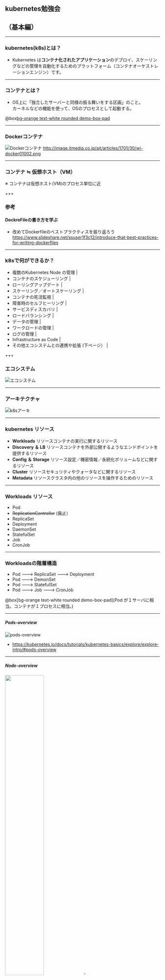 ## kubernetes勉強会
## （基本編）

---

### kubernetes(k8s)とは？
- Kubernetes は**コンテナ化されたアプリケーション**のデプロイ、スケーリングなどの管理を自動化するためのプラットフォーム（コンテナオーケストレーションエンジン）です。

---

### コンテナとは？
- OS上に「独立したサーバーと同様の振る舞いをする区画」のこと。  
  カーネルなどの機能を使って、OSのプロセスとして起動する。

@box[bg-orange text-white rounded demo-box-pad](LinuxOSのコンテナでWindowsのアプリは動かない！)

--- 

### Dockerコンテナ
![Dockerコンテナ](http://image.itmedia.co.jp/ait/articles/1701/30/wi-docker01002.png)
http://image.itmedia.co.jp/ait/articles/1701/30/wi-docker01002.png

---

### コンテナ ≒ 仮想ホスト（VM） 
※ コンテナは仮想ホスト(VM)のプロセス単位に近

+++

### 参考
#### DockreFileの書き方を学ぶ
- 改めてDockerfileのベストプラクティスを振り返ろう
  https://www.slideshare.net/ssuser1f3c12/introduce-that-best-practices-for-writing-dockerfiles

---

### k8sで何ができるか？
  - 複数のKubernetes Node の管理 |
  - コンテナのスケジューリング |
  - ローリングアップデート |
  - スケーリング／オートスケーリング |
  - コンテナの死活監視 |
  - 障害時のセルフヒーリング |
  - サービスディスカバリ |
  - ロードバランシング |
  - データの管理 |
  - ワークロードの管理 |
  - ログの管理 |
  - Infrastructure as Code |
  - その他エコシステムとの連携や拡張 (下ページ） |

+++

### エコシステム  

![エコシステム](https://landscape.cncf.io/images/landscape.png)

---

### アーキテクチャ

![k8sアーキ](https://camo.qiitausercontent.com/c2d6e9c630a7fcfcbb6638f104d1718e7e603276/68747470733a2f2f71696974612d696d6167652d73746f72652e73332e616d617a6f6e6177732e636f6d2f302f3130303337372f38333032633861362d383361322d333633312d613662342d3762643535356433613138622e706e67)

---

### kubernetes リソース
- **Workloads**
  リソースコンテナの実行に関するリソース 
- **Discovery ＆ LB**
  リソースコンテナを外部公開するようなエンドポイントを提供するリソース 
- **Config ＆ Storage**
  リソース設定／機密情報／永続化ボリュームなどに関するリソース 
- **Cluster**
  リソースセキュリティやクォータなどに関するリソース 
- **Metadata**
  リソースクラスタ内の他のリソースを操作するためのリソース 

---

### Workloads リソース
- Pod
- ~~ReplicationController~~ (廃止）
- ReplicaSet
- Deployment
- DaemonSet
- StatefulSet
- Job
- CronJob

---

### Workloadsの階層構造

- Pod  ---> ReplicaSet  ---> Deployment 
- Pod  ---> DemonSet
- Pod  ---> StatefulSet
- Pod  ---> Job         ---> CronJob

@box[bg-orange text-white rounded demo-box-pad](Pod が１サーバに相当。コンテナが１プロセスに相当。)

---

##### Pods-overview

![pods-overview](https://d33wubrfki0l68.cloudfront.net/fe03f68d8ede9815184852ca2a4fd30325e5d15a/98064/docs/tutorials/kubernetes-basics/public/images/module_03_pods.svg)

- https://kubernetes.io/docs/tutorials/kubernetes-basics/explore/explore-intro/#pods-overview

---

##### Node-overview

<img src="https://d33wubrfki0l68.cloudfront.net/5cb72d407cbe2755e581b6de757e0d81760d5b86/a9df9/docs/tutorials/kubernetes-basics/public/images/module_03_nodes.svg" width=50%>
- https://kubernetes.io/docs/tutorials/kubernetes-basics/explore/explore-intro/#node-overview

---

### Discovery & LB リソース
- Service
  - ClusterIP ★
  - ExternalIP（ClusterIP の一種）
  - NodePort ★
  - LoadBalancer
  - Headless（None）
  - ExternalName
  - None-Selector
- Ingress ★

---

### Service の役割
- L4 LoadBalancing
- クラスタ内DNSによる名前解決
- ラベルを利用したPodのサービスディスカバリ

---

### Ingress の役割
- L7 LoadBalancing
- HTTPS終端
- パスベースルーティング

---

#### ClusterIP

![clusterip](https://thinkit.co.jp/sites/default/files/article_node/1373807.jpg)

---

### kind: Service の type: ClusterIP

```
apiVersion: v1
kind: Service
metadata:
  name: sample-clusterip
spec:
  type: ClusterIP
  ports:
    - name: "http-port"
      protocol: "TCP"
      port: 8080
      targetPort: 80
  selector:
    app: sample-app

# ClusterIP Serviceを作成
$ kubectl apply -f clusterip_sample.yml
```
@[2](kindはService)
@[6](typeはclusterIP)

---

#### NodePort

![nodeport](https://thinkit.co.jp/sites/default/files/article_node/1373809.jpg)

---

### kind: Service の type: NodePort

```
apiVersion: v1
kind: Service
metadata:
  name: sample-nodeport
spec:
  type: NodePort
  ports:
    - name: "http-port"
      protocol: "TCP"
      port: 8080
      targetPort: 80
      nodePort: 30080
  selector:
    app: sample-app

# NodePort Serviceの作成
kubectl apply -f nodeport_sample.yml
```
@[2](kindはService)
@[6](typeはNodePort)

---

#### Ingress
![ingress](https://thinkit.co.jp/sites/default/files/article_node/1373904.jpg)

---

#### Config ＆ Storage リソース
- Config
  - Secret
    機密情報などを管理する
  - ConfigMap
    単純なKey-Value値や設定ファイルなどは、ConfigMapで管理する
- Storage
  - PersistentVolumeClaim
    PersistentVolumeリソースの中から「xxxGBの領域ちょうだい！」と要求するためのリソース。

---

- volume
  k8sノードのstrage相当。  （抽象化されておらず、直接ノードのディレクトリを指定する）
    - EmptyDir
    - HostPath
    - nfs などのvolumeプラグインがある。

+++

volume は POD定義で直接指定する。
```
apiVersion: v1
kind: Pod
metadata:
  name: sample-hostpath
spec:
  containers:
  - image: nginx:1.12
    name: nginx-container
    volumeMounts:
    - mountPath: /srv
      name: hostpath-sample
  volumes:
  - name: hostpath-sample
    hostPath:
      path: /data
      type: DirectoryOrCreate

$ kubectl apply -f hostpath-sample.yml
```
@[2](kindはPod)
@[12-16](volumeの指定)
@[9-11](volumeMountsの指定)

---

- persistentVolume  
  k8sで抽象化された永続化Volumeです。 
  ![pvc](https://thinkit.co.jp/sites/default/files/article_node/1419505.jpg)

+++

```
apiVersion: v1
kind: PersistentVolume
metadata:
  name: sample-pv
  labels:
    type: nfs
    environment: stg
spec:
  capacity:
    storage: 10G
  accessModes:
    - ReadWriteMany
  persistentVolumeReclaimPolicy: Retain
  storageClassName: slow
  mountOptions:
    - hard
  nfs:
    server: xxx.xxx.xxx.xxx
    path: /nfs/sample

$ kubectl create -f pv_sample.yml
```
@[2](kindはPersistentVolume)

---

- persistentVolumeClaim  
  PersistentVolumeリソースの中から「xxxGBの領域ちょうだい！」と要求するためのリソース。
  ![pvc](https://thinkit.co.jp/sites/default/files/article_node/1419505.jpg)

---

### Cluster リソース
未稿

---

### Metadata リソース |
未稿

---

### 小ネタ
- kubectlコマンドのパラメタ補完（必須！）
  https://kubernetes.io/docs/tasks/tools/install-kubectl/#enabling-shell-autocompletion

---

### リンク集
- 今こそ始めよう！　Kubernetes入門 記事一覧
  https://thinkit.co.jp/series/7342

---

終わり
